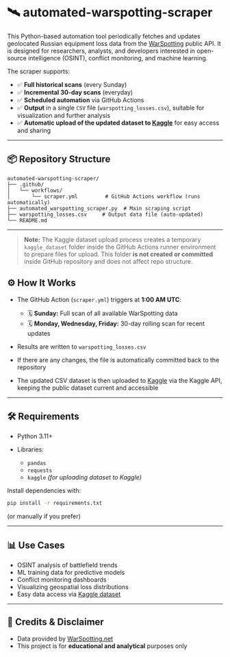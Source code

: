 # 🛰️ automated-warspotting-scraper

This Python-based automation tool periodically fetches and updates geolocated Russian equipment loss data from the [WarSpotting](https://warspotting.net) public API. It is designed for researchers, analysts, and developers interested in open-source intelligence (OSINT), conflict monitoring, and machine learning.

The scraper supports:

* ✅ **Full historical scans** (every Sunday)
* ✅ **Incremental 30-day scans** (everyday)
* ✅ **Scheduled automation** via GitHub Actions
* ✅ **Output** in a single `CSV` file (`warspotting_losses.csv`), suitable for visualization and further analysis
* ✅ **Automatic upload of the updated dataset to [Kaggle](https://www.kaggle.com/datasets/zsoltlazar/automated-warspotting-equipment-losses)** for easy access and sharing

---

## 📦 Repository Structure

```
automated-warspotting-scraper/
├── .github/
│   └── workflows/
│       └── scraper.yml         # GitHub Actions workflow (runs automatically)
├── automated_warspotting_scraper.py  # Main scraping script
├── warspotting_losses.csv     # Output data file (auto-updated)
└── README.md
```

---

> **Note:** The Kaggle dataset upload process creates a temporary `kaggle_dataset` folder inside the GitHub Actions runner environment to prepare files for upload. This folder **is not created or committed** inside GitHub repository and does not affect repo structure.

## ⚙️ How It Works

* The GitHub Action (`scraper.yml`) triggers at **1:00 AM UTC**:

  * 🗓️ **Sunday:** Full scan of all available WarSpotting data
  * 🗓️ **Monday, Wednesday, Friday:** 30-day rolling scan for recent updates

* Results are written to `warspotting_losses.csv`

* If there are any changes, the file is automatically committed back to the repository

* The updated CSV dataset is then uploaded to [Kaggle](https://www.kaggle.com/datasets/zsoltlazar/automated-warspotting-equipment-losses) via the Kaggle API, keeping the public dataset current and accessible

---

## 🛠️ Requirements

* Python 3.11+
* Libraries:

  * `pandas`
  * `requests`
  * `kaggle`  *(for uploading dataset to Kaggle)*

Install dependencies with:

```bash
pip install -r requirements.txt
```

(or manually if you prefer)

---

## 📊 Use Cases

* OSINT analysis of battlefield trends
* ML training data for predictive models
* Conflict monitoring dashboards
* Visualizing geospatial loss distributions
* Easy data access via [Kaggle dataset](https://www.kaggle.com/datasets/zsoltlazar/automated-warspotting-equipment-losses)

---

## 🧠 Credits & Disclaimer

* Data provided by [WarSpotting.net](https://warspotting.net)
* This project is for **educational and analytical** purposes only
